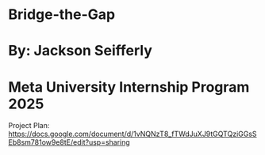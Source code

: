 # Bridge-the-Gap

# By: Jackson Seifferly

# Meta University Internship Program 2025

Project Plan: https://docs.google.com/document/d/1vNQNzT8_fTWdJuXJ9tGQTQziGGsSEb8sm781ow9e8tE/edit?usp=sharing

